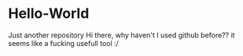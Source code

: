 # Hello-World
Just another repository
Hi there, why haven't I used github before?? it seems like a fucking usefull tool :/
